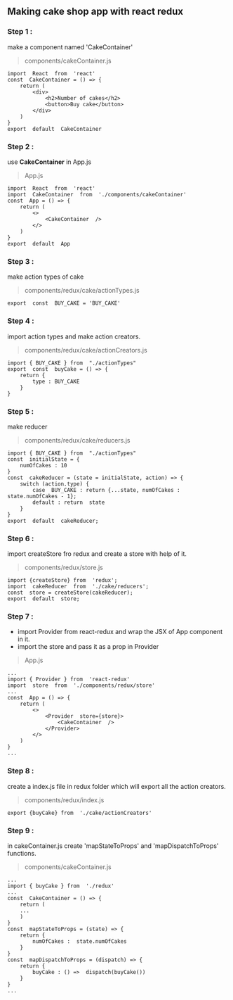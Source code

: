 ## Making cake shop app with react redux
### Step 1 :
make a component named 'CakeContainer'

> components/cakeContainer.js

    import  React  from  'react'
    const  CakeContainer = () => {
	    return (
		    <div>
			    <h2>Number of cakes</h2>
			    <button>Buy cake</button>
		    </div>
	    )
    }
    export  default  CakeContainer
### Step 2 :
use **CakeContainer** in App.js

> App.js

    import  React  from  'react'
    import  CakeContainer  from  './components/cakeContainer'
    const  App = () => {
	    return (
		    <>
			    <CakeContainer  />
		    </>
	    )
    }
    export  default  App
### Step 3 :
make action types of cake

> components/redux/cake/actionTypes.js

    export  const  BUY_CAKE = 'BUY_CAKE'
### Step 4 :
import action types and make action creators.
> components/redux/cake/actionCreators.js

    import { BUY_CAKE } from  "./actionTypes"
    export  const  buyCake = () => {
	    return {
		    type : BUY_CAKE
	    }
    }
### Step 5 :
make reducer
> components/redux/cake/reducers.js

    import { BUY_CAKE } from  "./actionTypes"
    const  initialState = {
	    numOfCakes : 10
    }
    const  cakeReducer = (state = initialState, action) => {
	    switch (action.type) {
		    case  BUY_CAKE : return {...state, numOfCakes :  state.numOfCakes - 1};
		    default : return  state
	    }
    }
    export  default  cakeReducer;
### Step 6 :
import createStore fro redux and create a store with help of it.
> components/redux/store.js

    import {createStore} from  'redux';
    import  cakeReducer  from  './cake/reducers';
    const  store = createStore(cakeReducer);
    export  default  store;
### Step 7 :

 - import Provider from react-redux and wrap the JSX of App component in it.
 - import the store and pass it as a prop in Provider

> App.js

    ...
    import { Provider } from  'react-redux'
    import  store  from  './components/redux/store'
    ...
    const  App = () => {
	    return (
		    <>
			    <Provider  store={store}>
				    <CakeContainer  />
			    </Provider>
		    </>
	    )
    }
    ...

### Step 8 :
create a index.js file in redux folder which will export all the action creators.
> components/redux/index.js

    export {buyCake} from  './cake/actionCreators'
### Step 9 :
in cakeContainer.js create 'mapStateToProps' and 'mapDispatchToProps' functions.

> components/cakeContainer.js

    ...
    import { buyCake } from  './redux'
    ...
    const  CakeContainer = () => {
	    return (
	    ...
	    )
    }
    const  mapStateToProps = (state) => {
	    return {
		    numOfCakes :  state.numOfCakes
	    }
    }
    const  mapDispatchToProps = (dispatch) => {
	    return {
		    buyCake : () =>  dispatch(buyCake())
	    }
    }
    ...
